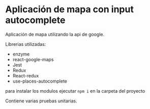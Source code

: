 # Aplicación de mapa con input autocomplete

Aplicación de mapa utilizando la api de google.

Librerias utilizadas:
- enzyme
- react-google-maps
- Jest
- Redux
- React-redux
- use-places-autocomplete

para instalar los modulos ejecutar `npm i` en la carpeta del proyecto


Contiene varias pruebas unitarias.